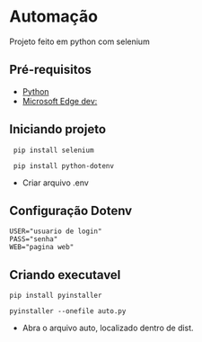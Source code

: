 #  Automação 
Projeto feito em python com selenium 

## Pré-requisitos
- [Python](https://www.python.org/downloads/)
- [Microsoft Edge dev:](https://www.microsoft.com/pt-br/edge)

## Iniciando projeto 

```
 pip install selenium
```
```
 pip install python-dotenv
```
- Criar arquivo .env

## Configuração Dotenv
```
USER="usuario de login"
PASS="senha"
WEB="pagina web"
```

## Criando executavel

```
pip install pyinstaller
```

```
pyinstaller --onefile auto.py
```

- Abra o arquivo auto, localizado dentro de dist.
